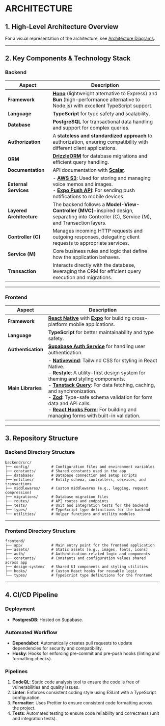 # ARCHITECTURE

## 1. High-Level Architecture Overview

For a visual representation of the architecture, see [Architecture Diagrams](https://excalidraw.com/#json=JnQrQrEm9c-MgRECVfWH8,qKH-QGbm337kJHC99dp9LQ).

--- 

## 2. Key Components & Technology Stack

### Backend

| **Aspect**               | **Description**                                                                                                                                                  |
|--------------------------|------------------------------------------------------------------------------------------------------------------------------------------------------------------|
| **Framework**            | **[Hono](https://hono.dev/)** (lightweight alternative to Express) and **Bun** (high-performance alternative to Node.js) with excellent TypeScript support.                           |
| **Language**             | **TypeScript** for type safety and scalability.                                                                                                                   |
| **Database**             | **PostgreSQL** for transactional data handling and support for complex queries.                                                                                  |
| **Authorization**        | A **stateless and standardized approach** to authorization, ensuring compatibility with different client applications.                                             |
| **ORM**                  | **[DrizzleORM](https://orm.drizzle.team/docs/overview)** for database migrations and efficient query handling.                                                                                             |
| **Documentation**        | API documentation with **[Scalar](https://scalar.com/)**.                                                                                                                               |
| **External Services**    | - **[AWS S3](https://docs.aws.amazon.com/AmazonS3/latest/API/Welcome.html)**: Used for storing and managing voice memos and images.<br>- **[Expo Push API](https://docs.expo.dev/push-notifications/sending-notifications/)**: For sending push notifications to mobile devices.                     |
| **Layered Architecture** | The backend follows a **Model-View-Controller (MVC)**-inspired design, separating into Controller (C), Service (M), and Transaction layers.                      |
| **Controller (C)**       | Manages incoming HTTP requests and outgoing responses, delegating client requests to appropriate services.                                                       |
| **Service (M)**          | Core business rules and logic that define how the application behaves.                                                                                          |
| **Transaction**          | Interacts directly with the database, leveraging the ORM for efficient query execution and migrations.                                                           |                                                    |

-----

### Frontend

| **Aspect**            | **Description**                                                                                                                                          |
|-----------------------|----------------------------------------------------------------------------------------------------------------------------------------------------------|
| **Framework**         |**[React Native](https://reactnative.dev/docs/environment-setup)** with **[Expo](https://docs.expo.dev/guides/overview/)** for building cross-platform mobile applications.                                                                         |
| **Language**          | **TypeScript** for better maintainability and type safety.                                                                                              |
| **Authentication**    | **[Supabase Auth Service](https://supabase.com/docs/guides/auth)** for handling user authentication.                                                                                             |
| **Main Libraries**    | - **[Nativewind](https://www.nativewind.dev/)**: Tailwind CSS for styling in React Native.<br> - **[Restyle](https://shopify.github.io/restyle/fundamentals/)**: A utility-first design system for theming and styling components.<br> - **[Tanstack Query](https://tanstack.com/query/latest/docs/framework/react/quick-start)**: For data fetching, caching, and synchronization.<br> - **[Zod](https://zod.dev/)**: Type-safe schema validation for form data and API calls.<br> - **[React Hooks Form](https://react-hook-form.com/)**: For building and managing forms with built-in validation. |


--- 

## 3. Repository Structure

### Backend Directory Structure

```
backend/src/
├── config/          # Configuration files and environment variables
├── constants/       # Shared constants used in the app
├── database/        # Database connection and setup scripts
├── entities/        # Entity schema, controllers, services, and transactions
├── middlewares/     # Custom middlewares (e.g., logging, request compression)
├── migrations/      # Database migration files
├── routes/          # API routes and endpoints
├── tests/           # Unit and integration tests for the backend
├── types/           # TypeScript type definitions for the backend
└── utilities/       # Helper functions and utility modules
```
-----

### Frontend Directory Structure

```
frontend/
├── app/             # Main entry point for the frontend application
├── assets/          # Static assets (e.g., images, fonts, icons)
├── auth/            # Authentication-related logic and components
├── constants/       # Constants and configuration values shared across app
├── design-system/   # Shared UI components and styling utilities
├── hooks/           # Custom React hooks for reusable logic
└── types/           # TypeScript type definitions for the frontend
```

--- 

## 4. CI/CD Pipeline

### Deployment

- **PostgresDB**: Hosted on Supabase.

### Automated Workflow

- **Dependabot**: Automatically creates pull requests to update dependencies for security and compatibility.
- **Husky**: Hooks for enforcing pre-commit and pre-push hooks (linting and formatting checks).

### Pipelines

1. **CodeQL**: Static code analysis tool to ensure the code is free of vulnerabilities and quality issues.
2. **Linter**: Enforces consistent coding style using ESLint with a TypeScript configuration.
3. **Formatter**: Uses Prettier to ensure consistent code formatting across the project.
4. **Tests**: Automated testing to ensure code reliability and correctness (unit and integration tests).
